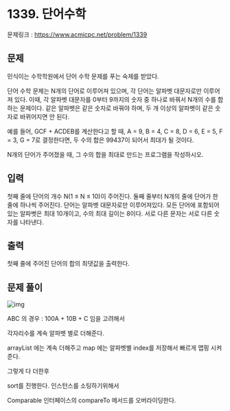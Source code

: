 # 1339. 단어수학

문제링크 : https://www.acmicpc.net/problem/1339

## 문제

민식이는 수학학원에서 단어 수학 문제를 푸는 숙제를 받았다.

단어 수학 문제는 N개의 단어로 이루어져 있으며, 각 단어는 알파벳 대문자로만 이루어져 있다. 이때, 각 알파벳 대문자를 0부터 9까지의 숫자 중 하나로 바꿔서 N개의 수를 합하는 문제이다. 같은 알파벳은 같은 숫자로 바꿔야 하며, 두 개 이상의 알파벳이 같은 숫자로 바뀌어지면 안 된다.

예를 들어, GCF + ACDEB를 계산한다고 할 때, A = 9, B = 4, C = 8, D = 6, E = 5, F = 3, G = 7로 결정한다면, 두 수의 합은 99437이 되어서 최대가 될 것이다.

N개의 단어가 주어졌을 때, 그 수의 합을 최대로 만드는 프로그램을 작성하시오.

## 입력

첫째 줄에 단어의 개수 N(1 ≤ N ≤ 10)이 주어진다. 둘째 줄부터 N개의 줄에 단어가 한 줄에 하나씩 주어진다. 단어는 알파벳 대문자로만 이루어져있다. 모든 단어에 포함되어 있는 알파벳은 최대 10개이고, 수의 최대 길이는 8이다. 서로 다른 문자는 서로 다른 숫자를 나타낸다.

## 출력

첫째 줄에 주어진 단어의 합의 최댓값을 출력한다.

## 문제 풀이



![img](https://k.kakaocdn.net/dn/cyhVBc/btqEIog4tDW/hvB4aeGRW79Cxbbv8Ne281/img.png)



ABC 의 경우  : 100A + 10B + C 임을 고려해서 

각자리수를 계속 알파벳 별로 더해준다. 

 

arrayList 에는 계속 더해주고 map 에는 알파벳별 index를 저장해서 빠르게 맵핑 시켜준다.

 

그렇게 다 더한후

 

sort를 진행한다. 인스턴스를 소팅하기위해서 

Comparable<Alphabet> 인터페이스의 compareTo 메서드를 오버라이딩한다.